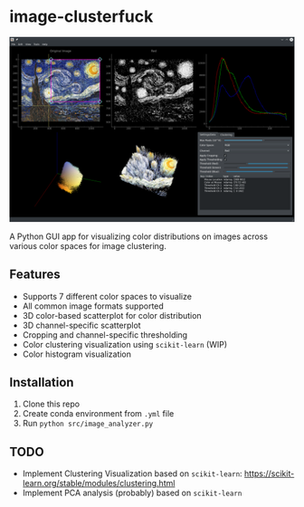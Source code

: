 # image-clusterfuck
![Image analysis of Starry Night Sky](github-images/example-view.png "Image analysis of Starry Night Sky")

A Python GUI app for visualizing color distributions on images across various color spaces for image clustering.

## Features
* Supports 7 different color spaces to visualize
* All common image formats supported
* 3D color-based scatterplot for color distribution
* 3D channel-specific scatterplot
* Cropping and channel-specific thresholding
* Color clustering visualization using `scikit-learn` (WIP)
* Color histogram visualization

## Installation
1. Clone this repo
2. Create conda environment from `.yml` file
3. Run `python src/image_analyzer.py`

## TODO
* Implement Clustering Visualization based on `scikit-learn`: https://scikit-learn.org/stable/modules/clustering.html
* Implement PCA analysis (probably) based on `scikit-learn`